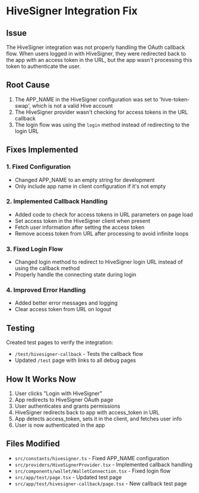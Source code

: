 # HiveSigner Integration Fix

## Issue
The HiveSigner integration was not properly handling the OAuth callback flow. When users logged in with HiveSigner, they were redirected back to the app with an access token in the URL, but the app wasn't processing this token to authenticate the user.

## Root Cause
1. The APP_NAME in the HiveSigner configuration was set to 'hive-token-swap', which is not a valid Hive account
2. The HiveSigner provider wasn't checking for access tokens in the URL callback
3. The login flow was using the `login` method instead of redirecting to the login URL

## Fixes Implemented

### 1. Fixed Configuration
- Changed APP_NAME to an empty string for development
- Only include app name in client configuration if it's not empty

### 2. Implemented Callback Handling
- Added code to check for access tokens in URL parameters on page load
- Set access token in the HiveSigner client when present
- Fetch user information after setting the access token
- Remove access token from URL after processing to avoid infinite loops

### 3. Fixed Login Flow
- Changed login method to redirect to HiveSigner login URL instead of using the callback method
- Properly handle the connecting state during login

### 4. Improved Error Handling
- Added better error messages and logging
- Clear access token from URL on logout

## Testing
Created test pages to verify the integration:
- `/test/hivesigner-callback` - Tests the callback flow
- Updated `/test` page with links to all debug pages

## How It Works Now

1. User clicks "Login with HiveSigner"
2. App redirects to HiveSigner OAuth page
3. User authenticates and grants permissions
4. HiveSigner redirects back to app with access_token in URL
5. App detects access_token, sets it in the client, and fetches user info
6. User is now authenticated in the app

## Files Modified
- `src/constants/hivesigner.ts` - Fixed APP_NAME configuration
- `src/providers/HiveSignerProvider.tsx` - Implemented callback handling
- `src/components/wallet/WalletConnection.tsx` - Fixed login flow
- `src/app/test/page.tsx` - Updated test page
- `src/app/test/hivesigner-callback/page.tsx` - New callback test page